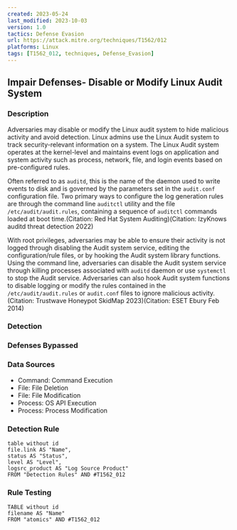 ```yaml
---
created: 2023-05-24
last_modified: 2023-10-03
version: 1.0
tactics: Defense Evasion
url: https://attack.mitre.org/techniques/T1562/012
platforms: Linux
tags: [T1562_012, techniques, Defense_Evasion]
---
```


## Impair Defenses- Disable or Modify Linux Audit System

### Description

Adversaries may disable or modify the Linux audit system to hide malicious activity and avoid detection. Linux admins use the Linux Audit system to track security-relevant information on a system. The Linux Audit system operates at the kernel-level and maintains event logs on application and system activity such as process, network, file, and login events based on pre-configured rules.

Often referred to as `auditd`, this is the name of the daemon used to write events to disk and is governed by the parameters set in the `audit.conf` configuration file. Two primary ways to configure the log generation rules are through the command line `auditctl` utility and the file `/etc/audit/audit.rules`,  containing a sequence of `auditctl` commands loaded at boot time.(Citation: Red Hat System Auditing)(Citation: IzyKnows auditd threat detection 2022)

With root privileges, adversaries may be able to ensure their activity is not logged through disabling the Audit system service, editing the configuration/rule files, or by hooking the Audit system library functions. Using the command line, adversaries can disable the Audit system service through killing processes associated with `auditd` daemon or use `systemctl` to stop the Audit service. Adversaries can also hook Audit system functions to disable logging or modify the rules contained in the `/etc/audit/audit.rules` or `audit.conf` files to ignore malicious activity.(Citation: Trustwave Honeypot SkidMap 2023)(Citation: ESET Ebury Feb 2014)

### Detection



### Defenses Bypassed



### Data Sources

  - Command: Command Execution
  -  File: File Deletion
  -  File: File Modification
  -  Process: OS API Execution
  -  Process: Process Modification
### Detection Rule

```dataview
table without id
file.link AS "Name",
status AS "Status",
level AS "Level",
logsrc_product AS "Log Source Product"
FROM "Detection Rules" AND #T1562_012
```

### Rule Testing

```dataview
TABLE without id
filename AS "Name"
FROM "atomics" AND #T1562_012
```
